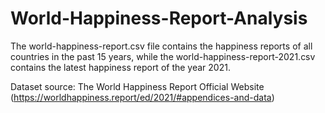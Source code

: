# World-Happiness-Report-Analysis

The world-happiness-report.csv file contains the happiness reports of all countries in the past 15 years, while the world-happiness-report-2021.csv contains the latest happiness report of the year 2021.

Dataset source: The World Happiness Report Official Website (https://worldhappiness.report/ed/2021/#appendices-and-data)

